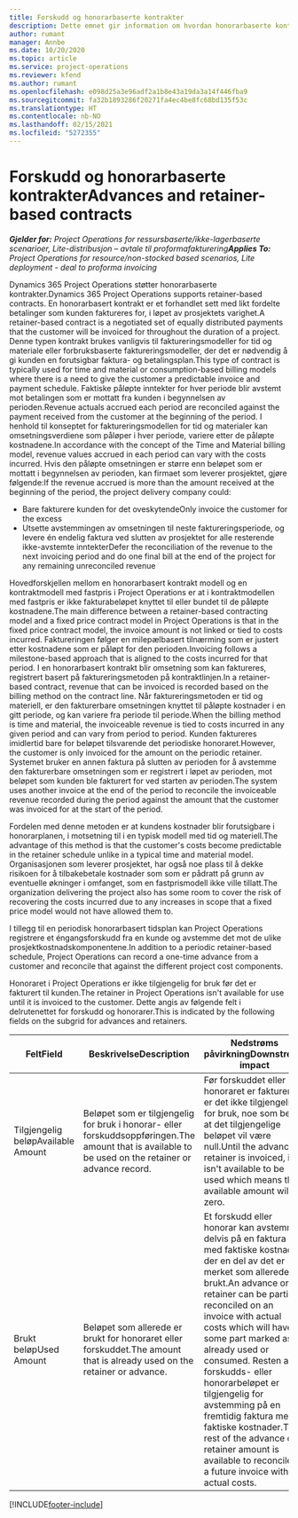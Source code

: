 ```yaml
---
title: Forskudd og honorarbaserte kontrakter
description: Dette emnet gir information om hvordan honorarbaserte kontraktmodeller og forskudd i Project Operations.
author: rumant
manager: Annbe
ms.date: 10/20/2020
ms.topic: article
ms.service: project-operations
ms.reviewer: kfend
ms.author: rumant
ms.openlocfilehash: e098d25a3e96adf2a1b8e43a19da3a14f446fba9
ms.sourcegitcommit: fa32b1893286f20271fa4ec4be8fc68bd135f53c
ms.translationtype: HT
ms.contentlocale: nb-NO
ms.lasthandoff: 02/15/2021
ms.locfileid: "5272355"
---
```

# <a name="advances-and-retainer-based-contracts"></a><span data-ttu-id="edb3a-103">Forskudd og honorarbaserte kontrakter</span><span class="sxs-lookup"><span data-stu-id="edb3a-103">Advances and retainer-based contracts</span></span>


<span data-ttu-id="edb3a-104">_**Gjelder for:** Project Operations for ressursbaserte/ikke-lagerbaserte scenarioer, Lite-distribusjon – avtale til proformafakturering_</span><span class="sxs-lookup"><span data-stu-id="edb3a-104">_**Applies To:** Project Operations for resource/non-stocked based scenarios, Lite deployment - deal to proforma invoicing_</span></span>

<span data-ttu-id="edb3a-105">Dynamics 365 Project Operations støtter honorarbaserte kontrakter.</span><span class="sxs-lookup"><span data-stu-id="edb3a-105">Dynamics 365 Project Operations supports retainer-based contracts.</span></span> <span data-ttu-id="edb3a-106">En honorarbasert kontrakt er et forhandlet sett med likt fordelte betalinger som kunden faktureres for, i løpet av prosjektets varighet.</span><span class="sxs-lookup"><span data-stu-id="edb3a-106">A retainer-based contract is a negotiated set of equally distributed payments that the customer will be invoiced for throughout the duration of a project.</span></span> <span data-ttu-id="edb3a-107">Denne typen kontrakt brukes vanligvis til faktureringsmodeller for tid og materiale eller forbruksbaserte faktureringsmodeller, der det er nødvendig å gi kunden en forutsigbar faktura- og betalingsplan.</span><span class="sxs-lookup"><span data-stu-id="edb3a-107">This type of contract is typically used for time and material or consumption-based billing models where there is a need to give the customer a predictable invoice and payment schedule.</span></span> <span data-ttu-id="edb3a-108">Faktiske påløpte inntekter for hver periode blir avstemt mot betalingen som er mottatt fra kunden i begynnelsen av perioden.</span><span class="sxs-lookup"><span data-stu-id="edb3a-108">Revenue actuals accrued each period are reconciled against the payment received from the customer at the beginning of the period.</span></span> <span data-ttu-id="edb3a-109">I henhold til konseptet for faktureringsmodellen for tid og materialer kan omsetningsverdiene som påløper i hver periode, variere etter de påløpte kostnadene.</span><span class="sxs-lookup"><span data-stu-id="edb3a-109">In accordance with the concept of the Time and Material billing model, revenue values accrued in each period can vary with the costs incurred.</span></span> <span data-ttu-id="edb3a-110">Hvis den påløpte omsetningen er større enn beløpet som er mottatt i begynnelsen av perioden, kan firmaet som leverer prosjektet, gjøre følgende:</span><span class="sxs-lookup"><span data-stu-id="edb3a-110">If the revenue accrued is more than the amount received at the beginning of the period, the project delivery company could:</span></span>

- <span data-ttu-id="edb3a-111">Bare fakturere kunden for det oveskytende</span><span class="sxs-lookup"><span data-stu-id="edb3a-111">Only invoice the customer for the excess</span></span> 
- <span data-ttu-id="edb3a-112">Utsette avstemmingen av omsetningen til neste faktureringsperiode, og levere én endelig faktura ved slutten av prosjektet for alle resterende ikke-avstemte inntekter</span><span class="sxs-lookup"><span data-stu-id="edb3a-112">Defer the reconciliation of the revenue to the next invoicing period and do one final bill at the end of the project for any remaining unreconciled revenue</span></span>

<span data-ttu-id="edb3a-113">Hovedforskjellen mellom en honorarbasert kontrakt modell og en kontraktmodell med fastpris i Project Operations er at i kontraktmodellen med fastpris er ikke fakturabeløpet knyttet til eller bundet til de påløpte kostnadene.</span><span class="sxs-lookup"><span data-stu-id="edb3a-113">The main difference between a retainer-based contracting model and a fixed price contract model in Project Operations is that in the fixed price contract model, the invoice amount is not linked or tied to costs incurred.</span></span> <span data-ttu-id="edb3a-114">Faktureringen følger en milepælbasert tilnærming som er justert etter kostnadene som er påløpt for den perioden.</span><span class="sxs-lookup"><span data-stu-id="edb3a-114">Invoicing follows a milestone-based approach that is aligned to the costs incurred for that period.</span></span> <span data-ttu-id="edb3a-115">I en honorarbasert kontrakt blir omsetning som kan faktureres, registrert basert på faktureringsmetoden på kontraktlinjen.</span><span class="sxs-lookup"><span data-stu-id="edb3a-115">In a retainer-based contract, revenue that can be invoiced is recorded based on the billing method on the contract line.</span></span> <span data-ttu-id="edb3a-116">Når faktureringsmetoden er tid og materiell, er den fakturerbare omsetningen knyttet til påløpte kostnader i en gitt periode, og kan variere fra periode til periode.</span><span class="sxs-lookup"><span data-stu-id="edb3a-116">When the billing method is time and material, the invoiceable revenue is tied to costs incurred in any given period and can vary from period to period.</span></span> <span data-ttu-id="edb3a-117">Kunden faktureres imidlertid bare for beløpet tilsvarende det periodiske honoraret.</span><span class="sxs-lookup"><span data-stu-id="edb3a-117">However, the customer is only invoiced for the amount on the periodic retainer.</span></span> <span data-ttu-id="edb3a-118">Systemet bruker en annen faktura på slutten av perioden for å avstemme den fakturerbare omsetningen som er registrert i løpet av perioden, mot beløpet som kunden ble fakturert for ved starten av perioden.</span><span class="sxs-lookup"><span data-stu-id="edb3a-118">The system uses another invoice at the end of the period to reconcile the invoiceable revenue recorded during the period against the amount that the customer was invoiced for at the start of the period.</span></span>

<span data-ttu-id="edb3a-119">Fordelen med denne metoden er at kundens kostnader blir forutsigbare i honorarplanen, i motsetning til i en typisk modell med tid og materiell.</span><span class="sxs-lookup"><span data-stu-id="edb3a-119">The advantage of this method is that the customer's costs become predictable in the retainer schedule unlike in a typical time and material model.</span></span> <span data-ttu-id="edb3a-120">Organisasjonen som leverer prosjektet, har også noe plass til å dekke risikoen for å tilbakebetale kostnader som som er pådratt på grunn av eventuelle økninger i omfanget, som en fastprismodell ikke ville tillatt.</span><span class="sxs-lookup"><span data-stu-id="edb3a-120">The organization delivering the project also has some room to cover the risk of recovering the costs incurred due to any increases in scope that a fixed price model would not have allowed them to.</span></span>

<span data-ttu-id="edb3a-121">I tillegg til en periodisk honorarbasert tidsplan kan Project Operations registrere et éngangsforskudd fra en kunde og avstemme det mot de ulike prosjektkostnadskomponentene.</span><span class="sxs-lookup"><span data-stu-id="edb3a-121">In addition to a periodic retainer-based schedule, Project Operations can record a one-time advance from a customer and reconcile that against the different project cost components.</span></span>

<span data-ttu-id="edb3a-122">Honoraret i Project Operations er ikke tilgjengelig for bruk før det er fakturert til kunden.</span><span class="sxs-lookup"><span data-stu-id="edb3a-122">The retainer in Project Operations isn't available for use until it is invoiced to the customer.</span></span> <span data-ttu-id="edb3a-123">Dette angis av følgende felt i delrutenettet for forskudd og honorarer.</span><span class="sxs-lookup"><span data-stu-id="edb3a-123">This is indicated by the following fields on the subgrid for advances and retainers.</span></span>

| <span data-ttu-id="edb3a-124">Felt</span><span class="sxs-lookup"><span data-stu-id="edb3a-124">Field</span></span> | <span data-ttu-id="edb3a-125">Beskrivelse</span><span class="sxs-lookup"><span data-stu-id="edb3a-125">Description</span></span> | <span data-ttu-id="edb3a-126">Nedstrøms påvirkning</span><span class="sxs-lookup"><span data-stu-id="edb3a-126">Downstream impact</span></span> |
| --- | --- | --- |
| <span data-ttu-id="edb3a-127">Tilgjengelig beløp</span><span class="sxs-lookup"><span data-stu-id="edb3a-127">Available Amount</span></span> | <span data-ttu-id="edb3a-128">Beløpet som er tilgjengelig for bruk i honorar- eller forskuddsoppføringen.</span><span class="sxs-lookup"><span data-stu-id="edb3a-128">The amount that is available to be used on the retainer or advance record.</span></span> | <span data-ttu-id="edb3a-129">Før forskuddet eller honoraret er fakturert, er det ikke tilgjengelig for bruk, noe som betyr at det tilgjengelige beløpet vil være null.</span><span class="sxs-lookup"><span data-stu-id="edb3a-129">Until the advance or retainer is invoiced, it isn't available to be used which means the available amount will be zero.</span></span> |
| <span data-ttu-id="edb3a-130">Brukt beløp</span><span class="sxs-lookup"><span data-stu-id="edb3a-130">Used Amount</span></span> | <span data-ttu-id="edb3a-131">Beløpet som allerede er brukt for honoraret eller forskuddet.</span><span class="sxs-lookup"><span data-stu-id="edb3a-131">The amount that is already used on the retainer or advance.</span></span> | <span data-ttu-id="edb3a-132">Et forskudd eller honorar kan avstemmes delvis på en faktura med faktiske kostnader, der en del av det er merket som allerede brukt.</span><span class="sxs-lookup"><span data-stu-id="edb3a-132">An advance or retainer can be partially reconciled on an invoice with actual costs which will have some part marked as already used or consumed.</span></span> <span data-ttu-id="edb3a-133">Resten av forskudds- eller honorarbeløpet er tilgjengelig for avstemming på en fremtidig faktura med faktiske kostnader.</span><span class="sxs-lookup"><span data-stu-id="edb3a-133">The rest of the advance or retainer amount is available to reconcile on a future invoice with actual costs.</span></span> |


[!INCLUDE[footer-include](../../includes/footer-banner.md)]
